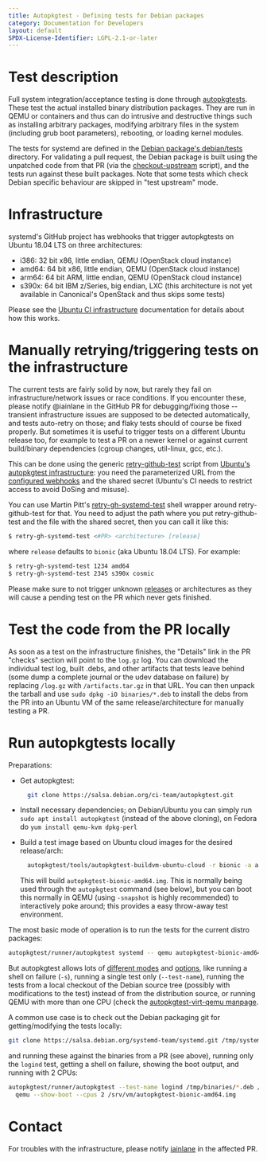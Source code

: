 ```yaml
---
title: Autopkgtest - Defining tests for Debian packages
category: Documentation for Developers
layout: default
SPDX-License-Identifier: LGPL-2.1-or-later
---
```


# Test description

Full system integration/acceptance testing is done through [autopkgtests](https://salsa.debian.org/ci-team/autopkgtest/-/blob/master/doc/README.package-tests.rst). These test the actual installed binary distribution packages. They are run in QEMU or containers and thus can do intrusive and destructive things such as installing arbitrary packages, modifying arbitrary files in the system (including grub boot parameters), rebooting, or loading kernel modules.

The tests for systemd are defined in the [Debian package's debian/tests](https://salsa.debian.org/systemd-team/systemd/-/tree/debian/master/debian/tests) directory. For validating a pull request, the Debian package is built using the unpatched code from that PR (via the [checkout-upstream](https://salsa.debian.org/systemd-team/systemd/-/blob/debian/master/debian/extra/checkout-upstream) script), and the tests run against these built packages. Note that some tests which check Debian specific behaviour are skipped in "test upstream" mode.

# Infrastructure

systemd's GitHub project has webhooks that trigger autopkgtests on Ubuntu 18.04 LTS on three architectures:

* i386: 32 bit x86, little endian, QEMU (OpenStack cloud instance)
* amd64: 64 bit x86, little endian, QEMU (OpenStack cloud instance)
* arm64: 64 bit ARM, little endian, QEMU (OpenStack cloud instance)
* s390x: 64 bit IBM z/Series, big endian, LXC (this architecture is not yet available in Canonical's OpenStack and thus skips some tests)

Please see the [Ubuntu CI infrastructure](https://wiki.ubuntu.com/ProposedMigration/AutopkgtestInfrastructure) documentation for details about how this works.

# Manually retrying/triggering tests on the infrastructure

The current tests are fairly solid by now, but rarely they fail on infrastructure/network issues or race conditions. If you encounter these, please notify @iainlane in the GitHub PR for debugging/fixing those -- transient infrastructure issues are supposed to be detected automatically, and tests auto-retry on those; and flaky tests should of course be fixed properly. But sometimes it is useful to trigger tests on a different Ubuntu release too, for example to test a PR on a newer kernel or against current build/binary dependencies (cgroup changes, util-linux, gcc, etc.).

This can be done using the generic [retry-github-test](https://git.launchpad.net/autopkgtest-cloud/tree/charms/focal/autopkgtest-cloud-worker/autopkgtest-cloud/tools/retry-github-test) script from [Ubuntu's autopkgtest infrastructure](https://git.launchpad.net/autopkgtest-cloud): you need the parameterized URL from the [configured webhooks](https://github.com/systemd/systemd/settings/hooks) and the shared secret (Ubuntu's CI needs to restrict access to avoid DoSing and misuse).

You can use Martin Pitt's [retry-gh-systemd-test](https://piware.de/gitweb/?p=bin.git;a=blob;f=retry-gh-systemd-test) shell wrapper around retry-github-test for that. You need to adjust the path where you put retry-github-test and the file with the shared secret, then you can call it like this:

```sh
$ retry-gh-systemd-test <#PR> <architecture> [release]
```

where `release` defaults to `bionic` (aka Ubuntu 18.04 LTS). For example:

```sh
$ retry-gh-systemd-test 1234 amd64
$ retry-gh-systemd-test 2345 s390x cosmic
```

Please make sure to not trigger unknown [releases](https://launchpad.net/ubuntu/+series) or architectures as they will cause a pending test on the PR which never gets finished.

# Test the code from the PR locally

As soon as a test on the infrastructure finishes, the "Details" link in the PR "checks" section will point to the `log.gz` log. You can download the individual test log, built .debs, and other artifacts that tests leave behind (some dump a complete journal or the udev database on failure) by replacing `/log.gz` with `/artifacts.tar.gz` in that URL. You can then unpack the tarball and use `sudo dpkg -iO binaries/*.deb` to install the debs from the PR into an Ubuntu VM of the same release/architecture for manually testing a PR.

# Run autopkgtests locally

Preparations:

* Get autopkgtest:
  ```sh
    git clone https://salsa.debian.org/ci-team/autopkgtest.git
  ```

* Install necessary dependencies; on Debian/Ubuntu you can simply run `sudo apt install autopkgtest` (instead of the above cloning), on Fedora do `yum install qemu-kvm dpkg-perl`

* Build a test image based on Ubuntu cloud images for the desired release/arch:
  ```sh
    autopkgtest/tools/autopkgtest-buildvm-ubuntu-cloud -r bionic -a amd64
  ```

  This will build `autopkgtest-bionic-amd64.img`. This is normally being used through the `autopkgtest` command (see below), but you can boot this normally in QEMU (using `-snapshot` is highly recommended) to interactively poke around; this provides a easy throw-away test environment.


The most basic mode of operation is to run the tests for the current distro packages:

```sh
autopkgtest/runner/autopkgtest systemd -- qemu autopkgtest-bionic-amd64.img
```

But autopkgtest allows lots of [different modes](https://salsa.debian.org/ci-team/autopkgtest/-/blob/master/doc/README.running-tests.rst) and [options](http://manpages.ubuntu.com/autopkgtest), like running a shell on failure (`-s`), running a single test only (`--test-name`), running the tests from a local checkout of the Debian source tree (possibly with modifications to the test) instead of from the distribution source, or running QEMU with more than one CPU (check the [autopkgtest-virt-qemu manpage](http://manpages.ubuntu.com/autopkgtest-virt-qemu).

A common use case is to check out the Debian packaging git for getting/modifying the tests locally:

```sh
git clone https://salsa.debian.org/systemd-team/systemd.git /tmp/systemd-debian/
```

and running these against the binaries from a PR (see above), running only the `logind` test, getting a shell on failure, showing the boot output, and running with 2 CPUs:

```sh
autopkgtest/runner/autopkgtest --test-name logind /tmp/binaries/*.deb /tmp/systemd-debian/ -s -- \
  qemu --show-boot --cpus 2 /srv/vm/autopkgtest-bionic-amd64.img
```

# Contact

For troubles with the infrastructure, please notify [iainlane](https://github.com/iainlane) in the affected PR.
